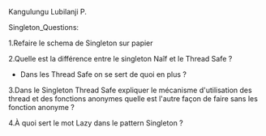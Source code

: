 Kangulungu Lubilanji P.

Singleton_Questions:

1.Refaire le schema de Singleton sur papier 

2.Quelle est la  différence entre le singleton Naîf et le Thread Safe ?
- Dans les Thread Safe on se sert de quoi en plus ?

3.Dans le Singleton Thread Safe expliquer le mécanisme d'utilisation des thread et des fonctions
 anonymes quelle est l'autre façon de faire sans les fonction anonyme ?
 
4.À quoi sert le mot Lazy dans le pattern Singleton ?